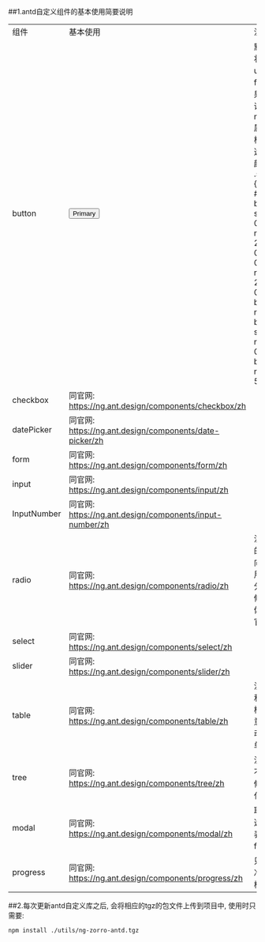 ##1.antd自定义组件的基本使用简要说明

|             |                                                            |                                                              |
| ----------- | ---------------------------------------------------------- | :----------------------------------------------------------- |
| 组件        | 基本使用                                                   | 注意事项                                                     |
| button      | <button nz-button nzType="primary">Primary</button>        | 默认的focus状态在鼠标up时,取消了focus状态.如果想使用的话可以加上 needFocus属性. focus样式: // 按钮选中时候的颜色 .selectClass {  color: #4BAFD7;  box-shadow: 0px 1px 0px rgba(255, 255, 255, 0.12), 0px 0px 4px rgba(255, 255, 255, 0.2);  border-radius: 4px;  border: 1px solid rgba(0, 0, 0, 0.2);  background: rgb(51, 51, 51); } |
| checkbox    | 同官网:   https://ng.ant.design/components/checkbox/zh     |                                                              |
| datePicker  | 同官网:   https://ng.ant.design/components/date-picker/zh  |                                                              |
| form        | 同官网:   https://ng.ant.design/components/form/zh         |                                                              |
| input       | 同官网:   https://ng.ant.design/components/input/zh        |                                                              |
| InputNumber | 同官网:   https://ng.ant.design/components/input-number/zh |                                                              |
| radio       | 同官网:   https://ng.ant.design/components/radio/zh        | 注意nzValue的单向和双向绑定的使用区别, 以及分组使用时候的事项,具体用法参照官网 |
| select      | 同官网:   https://ng.ant.design/components/select/zh       |                                                              |
| slider      | 同官网:   https://ng.ant.design/components/slider/zh       |                                                              |
| table       | 同官网:   https://ng.ant.design/components/table/zh        | 注意固定头和列时候的样式处理 注意分页和滚动条位置的单独处理  |
| tree        | 同官网:   https://ng.ant.design/components/tree/zh         | 注意选择和不可选择时候的样式变化                             |
| modal       | 同官网:   https://ng.ant.design/components/modal/zh        | 取消了默认选择第一个表单控件为focus状态                      |
| progress    | 同官网:   https://ng.ant.design/components/progress/zh     | 只更改了标准进度条的样式                                     |

##2.每次更新antd自定义库之后, 会将相应的tgz的包文件上传到项目中, 使用时只需要:

 	npm install ./utils/ng-zorro-antd.tgz
